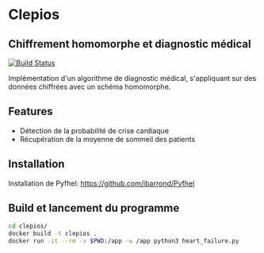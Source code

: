 # Clepios
## Chiffrement homomorphe et diagnostic médical

[![Build Status](https://travis-ci.org/joemccann/dillinger.svg?branch=master)](https://travis-ci.org/joemccann/dillinger)

Implémentation d'un algorithme de diagnostic médical, s'appliquant sur des données chiffrées avec un schéma homomorphe.

## Features

- Détection de la probabilité de crise cardiaque
- Récupération de la moyenne de sommeil des patients


## Installation

Installation de Pyfhel:
https://github.com/ibarrond/Pyfhel


## Build et lancement du programme
```sh
cd clepios/
docker build -t clepios .
docker run -it --rm -v $PWD:/app -w /app python3 heart_failure.py
```